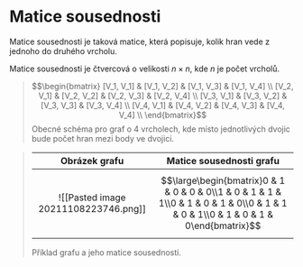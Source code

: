 # Matice sousednosti
Matice sousednosti je taková matice, která popisuje, kolik hran vede z jednoho do druhého vrcholu.

Matice sousednosti je čtvercová o velikosti $n\times n$, kde $n$ je počet vrcholů.

>$$\begin{bmatrix}
[V_1, V_1] & [V_1, V_2] & [V_1, V_3] & [V_1, V_4] \\
[V_2, V_1] & [V_2, V_2] & [V_2, V_3] & [V_2, V_4] \\
[V_3, V_1] & [V_3, V_2] & [V_3, V_3] & [V_3, V_4] \\
[V_4, V_1] & [V_4, V_2] & [V_4, V_3] & [V_4, V_4] \\
\end{bmatrix}$$
>Obecné schéma pro graf o 4 vrcholech, kde místo jednotlivých dvojic bude počet hran mezi body ve dvojici.

>|Obrázek grafu|Matice sousednosti grafu|
>|:--:|:--:|
>|![[Pasted image 20211108223746.png]]|$$\large\begin{bmatrix}0 & 1 & 0 & 0 & 0\\1 & 0 & 1 & 1 & 1\\0 & 1 & 0 & 1 & 0\\0 & 1 & 1 & 0 & 1\\0 & 1 & 0 & 1 & 0\end{bmatrix}$$|
>Příklad grafu a jeho matice sousednosti.